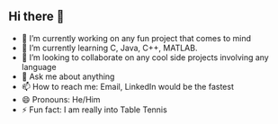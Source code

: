 ## Hi there 👋
- 🔭 I’m currently working on any fun project that comes to mind
- 🌱 I’m currently learning C, Java, C++, MATLAB.
- 👯 I’m looking to collaborate on any cool side projects involving any language
- 💬 Ask me about anything
- 📫 How to reach me: Email, LinkedIn would be the fastest
- 😄 Pronouns: He/Him
- ⚡ Fun fact: I am really into Table Tennis


<!--
**jjagad15/jjagad15** is a ✨ _special_ ✨ repository because its `README.md` (this file) appears on your GitHub profile.

Here are some ideas to get you started:

- 🔭 I’m currently working on ...
- 🌱 I’m currently learning ...
- 👯 I’m looking to collaborate on ...
- 🤔 I’m looking for help with ...
- 💬 Ask me about ...
- 📫 How to reach me: ...
- 😄 Pronouns: ...
- ⚡ Fun fact: ...
-->
